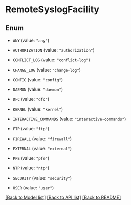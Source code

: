 # RemoteSyslogFacility

## Enum


* `ANY` (value: `"any"`)

* `AUTHORIZATION` (value: `"authorization"`)

* `CONFLICT_LOG` (value: `"conflict-log"`)

* `CHANGE_LOG` (value: `"change-log"`)

* `CONFIG` (value: `"config"`)

* `DAEMON` (value: `"daemon"`)

* `DFC` (value: `"dfc"`)

* `KERNEL` (value: `"kernel"`)

* `INTERACTIVE_COMMANDS` (value: `"interactive-commands"`)

* `FTP` (value: `"ftp"`)

* `FIREWALL` (value: `"firewall"`)

* `EXTERNAL` (value: `"external"`)

* `PFE` (value: `"pfe"`)

* `NTP` (value: `"ntp"`)

* `SECURITY` (value: `"security"`)

* `USER` (value: `"user"`)


[[Back to Model list]](../README.md#documentation-for-models) [[Back to API list]](../README.md#documentation-for-api-endpoints) [[Back to README]](../README.md)


